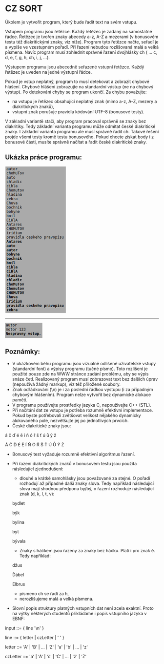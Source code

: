 # CZ SORT #

Úkolem je vytvořit program, který bude řadit text na svém vstupu.

Vstupem programu jsou řetězce. Každý řetězec je zadaný na samostatné řádce. Řetězec je tvořen znaky abecedy a-z, A-Z a mezerami (v bonusovém testu též diakritickými znaky, viz níže). Program tyto řetězce načte, seřadí je a vypíše ve vzestupném pořadí. Při řazení nebudou rozlišovaná malá a velká písmena. Navíc program musí zohlednit správné řazení dvojhlásky ch ( ... c, d, e, f, g, h, ch, i, j, ...).

Výstupem programu jsou abecedně seřazené vstupní řetězce. Každý řetězec je uveden na jedné výstupní řádce.

Pokud je vstup neplatný, program to musí detekovat a zobrazit chybové hlášení. Chybové hlášení zobrazujte na standardní výstup (ne na chybový výstup). Po detekování chyby se program ukončí. Za chybu považujte:

* na vstupu je řetězec obsahující neplatný znak (mimo a-z, A-Z, mezery a diakritických znaků),
* vstupní znak porušuje pravidla kódování UTF-8 (bonusové testy).

V základní variantě stačí, aby program pracoval správně se znaky bez diakritiky. Tedy základní varianta programu může odmítat české diakritické znaky. I základní varianta programu ale musí správně řadit ch. Takové řešení projde všemi testy kromě testu bonusového. Pokud chcete získat body i z bonusové části, musíte správně načítat a řadit české diakritické znaky.

## Ukázka práce programu: ##

![](pictures/input_1.png)

---

![](pictures/input_2.png)

## Poznámky: ##

* V ukázkovém běhu programu jsou vizuálně odlišené uživatelské vstupy (standardní font) a výpisy programu (tučné písmo). Toto rozlišení je použité pouze zde na WWW stránce zadání problému, aby se výpis snáze četl. Realizovaný program musí zobrazovat text bez dalších úprav (nepoužívá žádný markup), viz též přiložené soubory.
* Znak odřádkování (\n) je i za poslední řádkou výstupu (i za případným chybovým hlášením).
Program nelze vytvořit bez dynamické alokace paměti.
* V programu používejte prostředky jazyka C, nepoužívejte C++ (STL).
* Při načítání dat ze vstupu je potřeba rozumně efektivní implementace. Pokud byste potřebovali zvětšovat velikost nějakého dynamicky alokovaného pole, nezvětšujte jej po jednotlivých prvcích.
* České diakritické znaky jsou:
  
á č ď é ě í ň ó ř š ť ú ů ý ž

Á Č Ď É Ě Í Ň Ó Ř Š Ť Ú Ů Ý Ž
   
* Bonusový test vyžaduje rozumně efektivní algoritmus řazení.
* Při řazení diakritických znaků v bonusovém testu jsou použita následující zjednodušení:
    * dlouhé a krátké samohlásky jsou považované za stejné. O pořadí rozhodují až případné další znaky slova. Tedy například následující slova mají shodnou předponu by/bý, o řazení rozhoduje následující znak (d, k, l, t, v):

    bydlet

    býk

    bylina

    byt

    bývala
     
    * Znaky s háčkem jsou řazeny za znaky bez háčku. Platí i pro znak ě. Tedy například:
    
    džus
      
    Ďábel
      
    Elbrus
     
    * písmeno ch se řadí za h,
    * nerozlišujeme malá a velká písmena.
* Slovní popis struktury platných vstupních dat není zcela exaktní. Proto na výtky některých studentů přikládáme i popis vstupního jazyka v EBNF:
    

input      ::= { line '\n' }

line       ::= { letter | czLetter | ' ' }

letter     ::= 'A' | 'B' | ... | 'Z' | 'a' | 'b' | ... | 'z'

czLetter   ::= 'á' | 'Á' | 'č' | 'Č' | ... | 'ž' | 'Ž'
